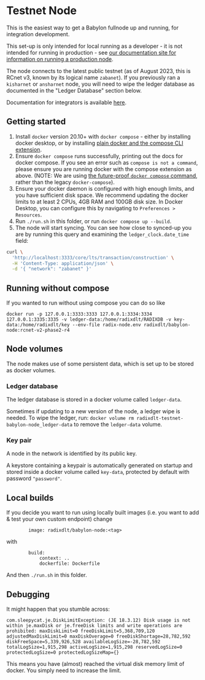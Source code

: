 # Testnet Node

This is the easiest way to get a Babylon fullnode up and running, for integration development.

This set-up is only intended for local running as a developer - it is not intended for running in production - see [our documentation site for information on running a production node](https://docs-babylon.radixdlt.com/main/node-and-gateway/node-setup-introduction.html).

The node connects to the latest public testnet (as of August 2023, this is RCnet v3, known by its logical name `zabanet`).
If you previously ran a `kisharnet` or `ansharnet` node, you will need to wipe the ledger database as documented in the "Ledger Database" section below.

Documentation for integrators is available [here](https://docs.google.com/document/d/1cjc7_alyzIb2QQIGGn1PEpJyjrMRZYHq3VwkOXRP8J0).

## Getting started
1. Install `docker` version 20.10+ with `docker compose` - either by installing docker desktop, or by installing [plain docker and the compose CLI extension](https://docs.docker.com/compose/install/).
2. Ensure `docker compose` runs successfully, printing out the docs for docker compose. If you see an error such as `compose is not a command`, please ensure you are running docker with the compose extension as above. (NOTE: We are using [the future-proof `docker compose` command](https://docs.docker.com/compose/compose-v2/), rather than the legacy `docker-compose`).
3. Ensure your docker daemon is configured with high enough limits, and you have sufficient disk space. We recommend updating the docker limits to at least 2 CPUs, 4GB RAM and 100GB disk size. In Docker Desktop, you can configure this by navigating to `Preferences > Resources`.
4. Run `./run.sh` in this folder, or run `docker compose up --build`.
5. The node will start syncing. You can see how close to synced-up you are by running this query and examining the `ledger_clock.date_time` field:
```sh
curl \
  'http://localhost:3333/core/lts/transaction/construction' \
  -H 'Content-Type: application/json' \
  -d '{ "network": "zabanet" }'
```

## Running without compose
If you wanted to run without using compose you can do so like 
```
docker run -p 127.0.0.1:3333:3333 127.0.0.1:3334:3334 127.0.0.1:3335:3335 -v ledger-data:/home/radixdlt/RADIXDB -v key-data:/home/radixdlt/key --env-file radix-node.env radixdlt/babylon-node:rcnet-v2-phase2-r4
```


## Node volumes

The node makes use of some persistent data, which is set up to be stored as docker volumes.

### Ledger database

The ledger database is stored in a docker volume called `ledger-data`.

Sometimes if updating to a new version of the node, a ledger wipe is needed. To wipe the ledger, run: `docker volume rm radixdlt-testnet-babylon-node_ledger-data` to remove the `ledger-data` volume.

### Key pair

A node in the network is identified by its public key.

A keystore containing a keypair is automatically generated on startup and stored inside a docker volume called `key-data`, protected by default with password `"password"`.

## Local builds
If you decide you want to run using locally built images (i.e. you want to add & test your own custom endpoint) change
```YML
        image: radixdlt/babylon-node:<tag>
```
with
```YML
        build:
            context: ..
            dockerfile: Dockerfile
```

And then `./run.sh` in this folder.

## Debugging

It might happen that you stumble across: 
```
com.sleepycat.je.DiskLimitException: (JE 18.3.12) Disk usage is not within je.maxDisk or je.freeDisk limits and write operations are prohibited: maxDiskLimit=0 freeDiskLimit=5,368,709,120 adjustedMaxDiskLimit=0 maxDiskOverage=0 freeDiskShortage=28,782,592 diskFreeSpace=5,339,926,528 availableLogSize=-28,782,592 totalLogSize=1,915,298 activeLogSize=1,915,298 reservedLogSize=0 protectedLogSize=0 protectedLogSizeMap={}
```

This means you have (almost) reached the virtual disk memory limit of docker. You simply need to increase the limit. 
